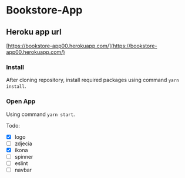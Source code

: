 # Bookstore-App

## Heroku app url
[https://bookstore-app00.herokuapp.com/](https://bookstore-app00.herokuapp.com/)

### Install

After cloning repository, install required packages using command `yarn install`.

### Open App

Using command `yarn start`.


Todo:  

- [x] logo
- [ ] zdjecia
- [x] ikona
- [ ] spinner
- [ ] eslint
- [ ] navbar
